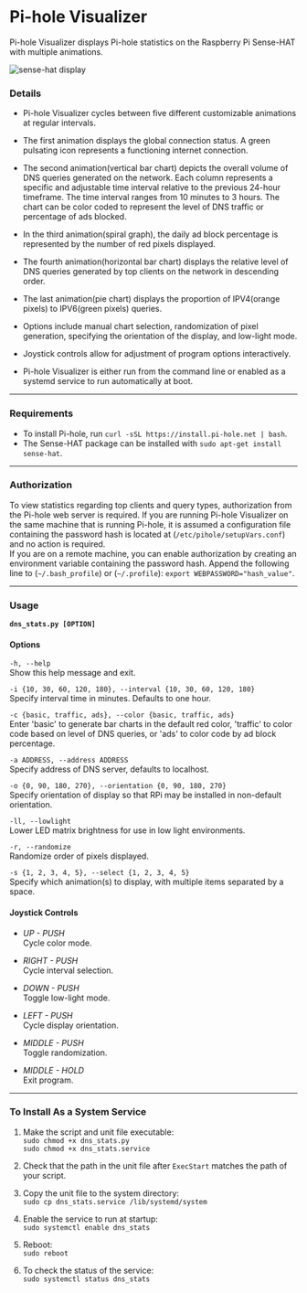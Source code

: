 # Pi-hole Visualizer  
Pi-hole Visualizer displays Pi-hole statistics on the Raspberry Pi Sense-HAT with multiple animations.

![sense-hat display](https://github.com/simianAstronaut/pi-hole-visualizer/blob/master/images/sense_hat.gif)  

### Details  
- Pi-hole Visualizer cycles between five different customizable animations at regular intervals.  

- The first animation displays the global connection status. A green pulsating icon represents a functioning internet connection.

- The second animation(vertical bar chart) depicts the overall volume of DNS queries generated on the network. Each column represents a specific and adjustable time interval relative to the previous 24-hour timeframe. The time interval ranges from 10 minutes to 3 hours. The chart can be color coded to represent the level of DNS traffic or percentage of ads blocked.  

- In the third animation(spiral graph), the daily ad block percentage is represented by the number of red pixels displayed.  

- The fourth animation(horizontal bar chart) displays the relative level of DNS queries generated by top clients on the network in descending order.  

- The last animation(pie chart) displays the proportion of IPV4(orange pixels) to IPV6(green pixels) queries.  

- Options include manual chart selection, randomization of pixel generation, specifying the orientation of the display, and low-light mode.  

- Joystick controls allow for adjustment of program options interactively.  

- Pi-hole Visualizer is either run from the command line or enabled as a systemd service to run automatically at boot.  
---  
  
### Requirements
* To install Pi-hole, run `curl -sSL https://install.pi-hole.net | bash`.
* The Sense-HAT package can be installed with `sudo apt-get install sense-hat`.  
 
---  

### Authorization  
To view statistics regarding top clients and query types, authorization from the Pi-hole web server is required. If you are running Pi-hole Visualizer on the same machine that is running Pi-hole, it is assumed a configuration file containing the password hash is located at (`/etc/pihole/setupVars.conf`) and no action is required.  
If you are on a remote machine, you can enable authorization by creating an environment variable containing the password hash. Append the following line to (`~/.bash_profile`) or (`~/.profile`): `export WEBPASSWORD="hash_value"`.  

---  
  
### Usage
**`dns_stats.py [OPTION]`**  

#### Options  
`-h, --help`  
Show this help message and exit.  

`-i {10, 30, 60, 120, 180}, --interval {10, 30, 60, 120, 180}`  
Specify interval time in minutes. Defaults to one hour.

`-c {basic, traffic, ads}, --color {basic, traffic, ads}`  
Enter 'basic' to generate bar charts in the default red color, 'traffic' to color code based on level of DNS queries, or 'ads' to color code by ad block percentage.

`-a ADDRESS, --address ADDRESS`  
Specify address of DNS server, defaults to localhost.

`-o {0, 90, 180, 270}, --orientation {0, 90, 180, 270}`  
Specify orientation of display so that RPi may be installed in non-default orientation.

`-ll, --lowlight`  
Lower LED matrix brightness for use in low light environments.  

`-r, --randomize`  
Randomize order of pixels displayed.  

`-s {1, 2, 3, 4, 5}, --select {1, 2, 3, 4, 5}`  
Specify which animation(s) to display, with multiple items separated by a space.  

#### Joystick Controls  
- _UP - PUSH_  
Cycle color mode.  

- _RIGHT - PUSH_  
Cycle interval selection.  

- _DOWN - PUSH_  
Toggle low-light mode.  

- _LEFT - PUSH_  
Cycle display orientation.  

- _MIDDLE - PUSH_  
Toggle randomization.  

- _MIDDLE - HOLD_  
Exit program.  
 
---  
  
 ### To Install As a System Service  
 1. Make the script and unit file executable:  
 `sudo chmod +x dns_stats.py`  
 `sudo chmod +x dns_stats.service`  
 
 2. Check that the path in the unit file after `ExecStart` matches the path of your script.  
 
 3. Copy the unit file to the system directory:  
 `sudo cp dns_stats.service /lib/systemd/system`  
 
 4. Enable the service to run at startup:  
 `sudo systemctl enable dns_stats`  
 
 5. Reboot:  
 `sudo reboot`  
 
 6. To check the status of the service:  
 `sudo systemctl status dns_stats`

